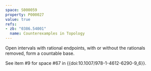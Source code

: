 ```yaml
---
space: S000059
property: P000027
value: true
refs:
- zb: "0386.54001"
  name: Counterexamples in Topology
---
```


Open intervals with rational endpoints, with or without the rationals removed, form a countable base.

See item #9 for space #67 in {{doi:10.1007/978-1-4612-6290-9_6}}.
